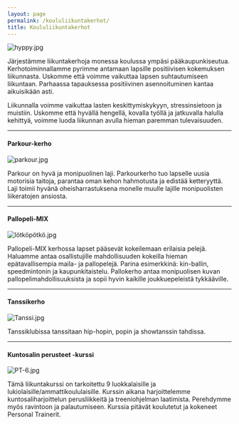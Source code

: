 ```yaml
---
layout: page
permalink: /koululiikuntakerhot/
title: Koululiikuntakerhot
---
```


![hyppy.jpg]({{site.baseurl}}/media/LapsetJump2.jpg)

Järjestämme liikuntakerhoja monessa koulussa ympäsi pääkaupunkiseutua. Kerhotoiminnallamme pyrimme antamaan lapsille 
positiivisen kokemuksen liikunnasta. Uskomme että voimme vaikuttaa lapsen suhtautumiseen liikuntaan. Parhaassa tapauksessa
positiivinen asennoituminen kantaa aikuisikään asti.

Liikunnalla voimme vaikuttaa lasten keskittymiskykyyn, stressinsietoon ja muistiin. Uskomme että hyvällä hengellä, kovalla työllä ja jatkuvalla halulla kehittyä, voimme luoda liikunnan avulla hieman paremman tulevaisuuden. 


---

#### Parkour-kerho

![parkour.jpg]({{site.baseurl}}/media/LapsetParkour.jpg)

Parkour on hyvä ja monipuolinen laji. Parkourkerho tuo lapselle uusia motorisia taitoja, parantaa oman kehon hahmotusta ja
edistää ketteryyttä. Laji toimii hyvänä oheisharrastuksena monelle muulle lajille monipuolisten liikeratojen ansiosta.


---

#### Pallopeli-MIX 

![lötköpötkö.jpg]({{site.baseurl}}/media/LapsetLötköpötkö3.jpg)

Pallopeli-MIX kerhossa lapset pääsevät kokeilemaan erilaisia pelejä. Haluamme antaa osallistujille mahdollisuuden kokeilla hieman
epätavallisempia maila- ja pallopelejä. Parina esimerkkinä: kin-ballin, speedmintonin ja kaupunkitaistelu. Pallokerho antaa 
monipuolisen kuvan pallopelimahdollisuuksista ja sopii hyvin kaikille joukkuepeleistä tykkääville. 


---

#### Tanssikerho

![Tanssi.jpg]({{site.baseurl}}/media/LapsetLapsetJump1.jpg)

Tanssiklubissa tanssitaan hip-hopin, popin ja showtanssin tahdissa. 


---

#### Kuntosalin perusteet -kurssi

![PT-6.jpg]({{site.baseurl}}/media/pt-6.jpg)

Tämä liikuntakurssi on tarkoitettu 9 luokkalaisille ja lukiolaisille/ammattikoululaisille. Kurssin aikana harjoittelemme kuntosaliharjoittelun perusliikkeitä ja treeniohjelman laatimista. Perehdymme myös ravintoon ja palautumiseen. Kurssia pitävät koulutetut ja kokeneet Personal Trainerit.


